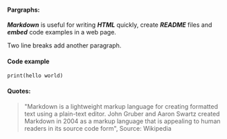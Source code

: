 [//]: # (writing text)

#### Pargraphs: 

***Markdown*** is useful for writing ***HTML*** quickly, create ***README*** files and ***embed*** code examples in a web page.

Two line breaks add another paragraph.


#### Code example
`print(hello world)`


#### Quotes: 

>"Markdown is a lightweight markup language for creating formatted text using a plain-text editor. John Gruber and Aaron Swartz created Markdown in 2004 as a markup language that is appealing to human readers in its source code form", Source: Wikipedia
